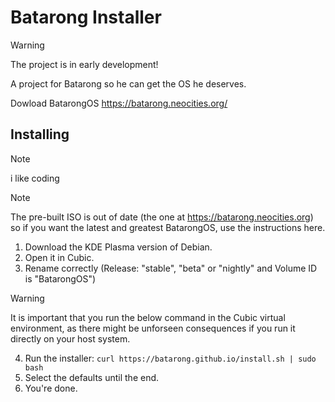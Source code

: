 # Batarong Installer


> [!WARNING]
> The project is in early development!

A project for Batarong so he can get the OS he deserves.

Dowload BatarongOS https://batarong.neocities.org/


## Installing
> [!NOTE]
> i like coding

> [!NOTE]
> The pre-built ISO is out of date (the one at https://batarong.neocities.org) so if you want the latest and greatest BatarongOS, use the instructions here.
1. Download the KDE Plasma version of Debian.
2. Open it in Cubic.
3. Rename correctly (Release: "stable", "beta" or "nightly" and Volume ID is "BatarongOS")
 
> [!WARNING]
> It is important that you run the below command in the Cubic virtual environment, as there might be unforseen consequences if you run it directly on your host system.

4. Run the installer: ```curl https://batarong.github.io/install.sh | sudo bash```  
5. Select the defaults until the end.
6. You're done.



